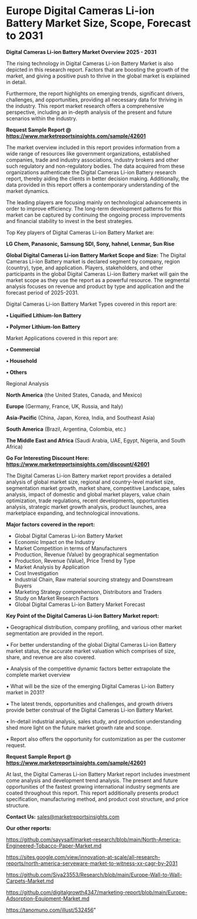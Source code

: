 # Europe Digital Cameras Li-ion Battery Market Size, Scope, Forecast to 2031

<Strong> Digital Cameras Li-ion Battery Market Overview 2025 - 2031</strong>

The rising technology in Digital Cameras Li-ion Battery Market is also depicted in this research report. Factors that are boosting the growth of the market, and giving a positive push to thrive in the global market is explained in detail.

Furthermore, the report highlights on emerging trends, significant drivers, challenges, and opportunities, providing all necessary data for thriving in the industry. This report market research offers a comprehensive perspective, including an in-depth analysis of the present and future scenarios within the industry.

<strong>Request Sample Report @ <a href=https://www.marketreportsinsights.com/sample/42601>https://www.marketreportsinsights.com/sample/42601</a></strong>

The market overview included in this report provides information from a wide range of resources like government organizations, established companies, trade and industry associations, industry brokers and other such regulatory and non-regulatory bodies. The data acquired from these organizations authenticate the Digital Cameras Li-ion Battery research report, thereby aiding the clients in better decision making. Additionally, the data provided in this report offers a contemporary understanding of the market dynamics.

The leading players are focusing mainly on technological advancements in order to improve efficiency. The long-term development patterns for this market can be captured by continuing the ongoing process improvements and financial stability to invest in the best strategies.

Top Key players of Digital Cameras Li-ion Battery Market are:

<strong>LG Chem, Panasonic, Samsung SDI, Sony, hahnel, Lenmar, Sun Rise</strong>

<strong><b>Global Digital Cameras Li-ion Battery Market Scope and Size:</b></strong>
The Digital Cameras Li-ion Battery market is declared segment by company, region (country), type, and application. Players, stakeholders, and other participants in the global Digital Cameras Li-ion Battery market will gain the market scope as they use the report as a powerful resource. The segmental analysis focuses on revenue and product by type and application and the forecast period of 2025-2031.

Digital Cameras Li-ion Battery Market Types covered in this report are:

<strong>•  Liquified Lithium-Ion Battery

•  Polymer Lithium-Ion Battery</strong>

Market Applications covered in this report are:

<strong>•  Commercial

•  Household

•  Others</strong> 

Regional Analysis

<strong>North America</strong> (the United States, Canada, and Mexico)

<strong>Europe</strong> (Germany, France, UK, Russia, and Italy)

<strong>Asia-Pacific</strong> (China, Japan, Korea, India, and Southeast Asia)

<strong>South America</strong> (Brazil, Argentina, Colombia, etc.)

<strong>The Middle East and Africa</strong> (Saudi Arabia, UAE, Egypt, Nigeria, and South Africa)

<strong>Go For Interesting Discount Here: <a href=https://www.marketreportsinsights.com/discount/42601>https://www.marketreportsinsights.com/discount/42601</a></strong>

The Digital Cameras Li-ion Battery market report provides a detailed analysis of global market size, regional and country-level market size, segmentation market growth, market share, competitive Landscape, sales analysis, impact of domestic and global market players, value chain optimization, trade regulations, recent developments, opportunities analysis, strategic market growth analysis, product launches, area marketplace expanding, and technological innovations.

<strong><b>Major factors covered in the report:</b></strong>
<ul>
  <li>Global Digital Cameras Li-ion Battery Market </li>
  <li>Economic Impact on the Industry</li>
  <li>Market Competition in terms of Manufacturers</li>
  <li>Production, Revenue (Value) by geographical segmentation</li>
  <li>Production, Revenue (Value), Price Trend by Type</li>
  <li>Market Analysis by Application</li>
  <li>Cost Investigation</li>
  <li>Industrial Chain, Raw material sourcing strategy and Downstream Buyers</li>
  <li>Marketing Strategy comprehension, Distributors and Traders</li>
  <li>Study on Market Research Factors</li>
  <li>Global Digital Cameras Li-ion Battery Market Forecast</li>
</ul>

<strong><b>Key Point of the Digital Cameras Li-ion Battery Market report:</b></strong>

• Geographical distribution, company profiling, and various other market segmentation are provided in the report.

• For better understanding of the global Digital Cameras Li-ion Battery market status, the accurate market valuation which comprises of size, share, and revenue are also covered.

• Analysis of the competitive dynamic factors better extrapolate the complete market overview

• What will be the size of the emerging Digital Cameras Li-ion Battery market in 2031?

• The latest trends, opportunities and challenges, and growth drivers provide better construal of the Digital Cameras Li-ion Battery Market.

• In-detail industrial analysis, sales study, and production understanding shed more light on the future market growth rate and scope.

• Report also offers the opportunity for customization as per the customer request.

<strong>Request Sample Report @ <a href=https://www.marketreportsinsights.com/sample/42601>https://www.marketreportsinsights.com/sample/42601</a></strong>

At last, the Digital Cameras Li-ion Battery Market report includes investment come analysis and development trend analysis. The present and future opportunities of the fastest growing international industry segments are coated throughout this report. This report additionally presents product specification, manufacturing method, and product cost structure, and price structure.

<strong>Contact Us:</strong>
sales@marketreportsinsights.com

<strong>Our other reports:</strong>

<a href=https://github.com/sayysaif/market-research/blob/main/North-America-Engineered-Tobacco-Paper-Market.md>https://github.com/sayysaif/market-research/blob/main/North-America-Engineered-Tobacco-Paper-Market.md</a>

<a href=https://sites.google.com/view/innovation-at-scale/all-research-reports/north-america-serveware-market-to-witness-xx-cagr-by-2031>https://sites.google.com/view/innovation-at-scale/all-research-reports/north-america-serveware-market-to-witness-xx-cagr-by-2031</a>

<a href=https://github.com/Siya23553/Research/blob/main/Europe-Wall-to-Wall-Carpets-Market.md>https://github.com/Siya23553/Research/blob/main/Europe-Wall-to-Wall-Carpets-Market.md</a>

<a href=https://github.com/digitalgrowth4347/marketing-report/blob/main/Europe-Adsorption-Equipment-Market.md>https://github.com/digitalgrowth4347/marketing-report/blob/main/Europe-Adsorption-Equipment-Market.md</a>

<a href=https://tanomuno.com/illust/532456>https://tanomuno.com/illust/532456</a>"
